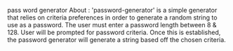 pass word generator 
About : 'password-generator' is a simple generator that relies on criteria preferences in order to generate a random string to use as a password. The user must enter a password length between 8 & 128. User will be prompted for password criteria. Once this is established, the password generator will generate a string based off the chosen criteria.